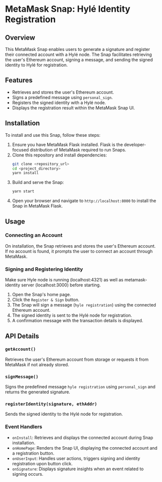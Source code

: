 # MetaMask Snap: Hylé Identity Registration

## Overview

This MetaMask Snap enables users to generate a signature and register their connected account with a Hylé node. The Snap facilitates retrieving the user's Ethereum account, signing a message, and sending the signed identity to Hylé for registration.

## Features

- Retrieves and stores the user's Ethereum account.
- Signs a predefined message using `personal_sign`.
- Registers the signed identity with a Hylé node.
- Displays the registration result within the MetaMask Snap UI.

## Installation

To install and use this Snap, follow these steps:

1. Ensure you have MetaMask Flask installed. Flask is the developer-focused distribution of MetaMask required to run Snaps.
2. Clone this repository and install dependencies:
   ```sh
   git clone <repository_url>
   cd <project_directory>
   yarn install
   ```
3. Build and serve the Snap:
   ```sh
   yarn start
   ```
4. Open your browser and navigate to `http://localhost:8000` to install the Snap in MetaMask Flask.

## Usage

### Connecting an Account

On installation, the Snap retrieves and stores the user's Ethereum account. If no account is found, it prompts the user to connect an account through MetaMask.

### Signing and Registering Identity

Make sure Hyle node is running (localhost:4321) as well as metamask-identity server (localhost:3000) before starting.

1. Open the Snap's home page.
2. Click the `Register & Sign` button.
3. The Snap will sign a message (`hyle registration`) using the connected Ethereum account.
4. The signed identity is sent to the Hylé node for registration.
5. A confirmation message with the transaction details is displayed.

## API Details

### `getAccount()`

Retrieves the user's Ethereum account from storage or requests it from MetaMask if not already stored.

### `signMessage()`

Signs the predefined message `hyle registration` using `personal_sign` and returns the generated signature.

### `registerIdentity(signature, ethAddr)`

Sends the signed identity to the Hylé node for registration.

### Event Handlers

- `onInstall`: Retrieves and displays the connected account during Snap installation.
- `onHomePage`: Renders the Snap UI, displaying the connected account and a registration button.
- `onUserInput`: Handles user actions, triggers signing and identity registration upon button click.
- `onSignature`: Displays signature insights when an event related to signing occurs.
